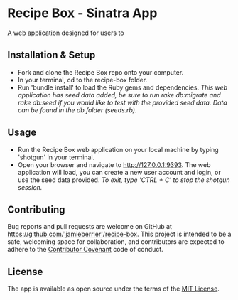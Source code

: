 # Recipe Box - Sinatra App

A web application designed for users to


## Installation & Setup

* Fork and clone the Recipe Box repo onto your computer.
* In your terminal, cd to the recipe-box folder.
* Run 'bundle install' to load the Ruby gems and dependencies.  _This web application has seed data added, be sure to run rake db:migrate and rake db:seed if you would like to test with the provided seed data. Data can be found in the db folder (seeds.rb)._

## Usage

* Run the Recipe Box web application on your local machine by typing 'shotgun' in your terminal.
* Open your browser and navigate to http://127.0.0.1:9393.  The web application will load, you can create a new user account and login, or use the seed data provided.
_To exit, type 'CTRL + C' to stop the shotgun session._

## Contributing

Bug reports and pull requests are welcome on GitHub at https://github.com/'jamieberrier'/recipe-box. This project is intended to be a safe, welcoming space for collaboration, and contributors are expected to adhere to the [Contributor Covenant](http://contributor-covenant.org) code of conduct.

## License

The app is available as open source under the terms of the [MIT License](https://opensource.org/licenses/MIT).

